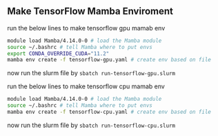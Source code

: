 ## Make TensorFlow Mamba Enviroment 

run the below lines to make tensorflow gpu mamab env

```bash
module load Mamba/4.14.0-0 # load the Mamba module
source ~/.bashrc # tell Mamba where to put envs
export CONDA_OVERRIDE_CUDA="11.2"
mamba env create -f tensorflow-gpu.yaml # create env based on file
```
now run the slurm file by `sbatch run-tensorflow-gpu.slurm`

run the below lines to make tensorflow cpu mamab env

```bash
module load Mamba/4.14.0-0 # load the Mamba module
source ~/.bashrc # tell Mamba where to put envs
mamba env create -f tensorflow-cpu.yaml # create env based on file
```
now run the slurm file by `sbatch run-tensorflow-cpu.slurm`
